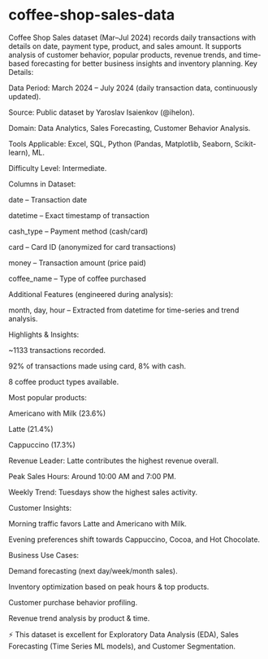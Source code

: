 # coffee-shop-sales-data
Coffee Shop Sales dataset (Mar–Jul 2024) records daily transactions with details on date, payment type, product, and sales amount. It supports analysis of customer behavior, popular products, revenue trends, and time-based forecasting for better business insights and inventory planning.
Key Details:

Data Period: March 2024 – July 2024 (daily transaction data, continuously updated).

Source: Public dataset by Yaroslav Isaienkov (@ihelon).

Domain: Data Analytics, Sales Forecasting, Customer Behavior Analysis.

Tools Applicable: Excel, SQL, Python (Pandas, Matplotlib, Seaborn, Scikit-learn), ML.

Difficulty Level: Intermediate.

Columns in Dataset:

date – Transaction date

datetime – Exact timestamp of transaction

cash_type – Payment method (cash/card)

card – Card ID (anonymized for card transactions)

money – Transaction amount (price paid)

coffee_name – Type of coffee purchased

Additional Features (engineered during analysis):

month, day, hour – Extracted from datetime for time-series and trend analysis.

Highlights & Insights:

~1133 transactions recorded.

92% of transactions made using card, 8% with cash.

8 coffee product types available.

Most popular products:

Americano with Milk (23.6%)

Latte (21.4%)

Cappuccino (17.3%)

Revenue Leader: Latte contributes the highest revenue overall.

Peak Sales Hours: Around 10:00 AM and 7:00 PM.

Weekly Trend: Tuesdays show the highest sales activity.

Customer Insights:

Morning traffic favors Latte and Americano with Milk.

Evening preferences shift towards Cappuccino, Cocoa, and Hot Chocolate.

Business Use Cases:

Demand forecasting (next day/week/month sales).

Inventory optimization based on peak hours & top products.

Customer purchase behavior profiling.

Revenue trend analysis by product & time.

⚡ This dataset is excellent for Exploratory Data Analysis (EDA), Sales Forecasting (Time Series ML models), and Customer Segmentation.
